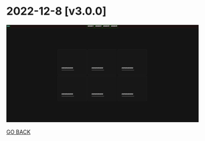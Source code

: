 # 2022-12-8  [v3.0.0]
![Alt text](../../Media/GIFs/v3.0.0.gif)

[GO BACK](https://github.com/AlexEG/alexeg.github.io/tree/main#readme)
